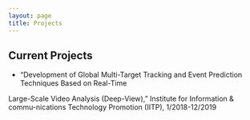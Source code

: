```yaml
---
layout: page
title: Projects
---
```


## Current Projects
- “Development of Global Multi-Target Tracking and Event Prediction Techniques Based on Real-Time 

Large-Scale Video Analysis (Deep-View),” Institute for Information & commu-nications Technology Promotion (IITP), 1/2018-12/2019

